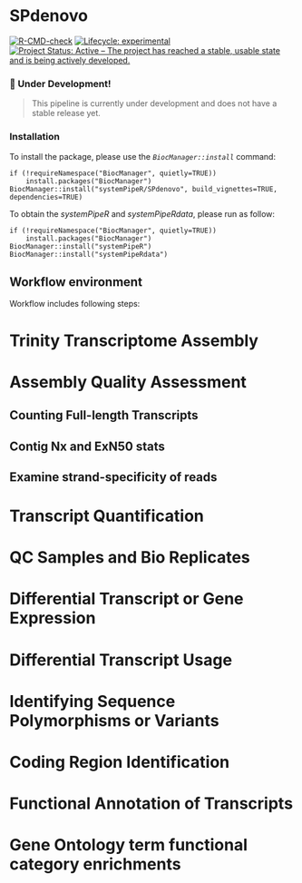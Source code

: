 # SPdenovo

<!-- badges: start -->
[![R-CMD-check](https://github.com/systemPipeR/SPdenovo/actions/workflows/R_CMD.yml/badge.svg)](https://github.com/systemPipeR/SPdenovo/actions/workflows/R_CMD.yml)
[![Lifecycle: experimental](https://img.shields.io/badge/lifecycle-experimental-orange.svg)](https://www.tidyverse.org/lifecycle/#experimental)
[![Project Status: Active – The project has reached a stable, usable state and is being actively developed.](https://www.repostatus.org/badges/latest/active.svg)](https://www.repostatus.org/#active)
<!-- badges: end -->

### :construction: Under Development!

> This pipeline is currently under development and does not have a stable release yet.

### Installation

To install the package, please use the _`BiocManager::install`_ command:
```
if (!requireNamespace("BiocManager", quietly=TRUE))
    install.packages("BiocManager")
BiocManager::install("systemPipeR/SPdenovo", build_vignettes=TRUE, dependencies=TRUE)
```
To obtain the *systemPipeR* and *systemPipeRdata*, please run as follow:
```
if (!requireNamespace("BiocManager", quietly=TRUE))
    install.packages("BiocManager")
BiocManager::install("systemPipeR")
BiocManager::install("systemPipeRdata")
```

## Workflow environment

Workflow includes following steps:

# Trinity Transcriptome Assembly
# Assembly Quality Assessment 
## Counting Full-length Transcripts
## Contig Nx and ExN50 stats
## Examine strand-specificity of reads
# Transcript Quantification
# QC Samples and Bio Replicates
# Differential Transcript or Gene Expression
# Differential Transcript Usage
# Identifying Sequence Polymorphisms or Variants
# Coding Region Identification
# Functional Annotation of Transcripts
#  Gene Ontology term functional category enrichments